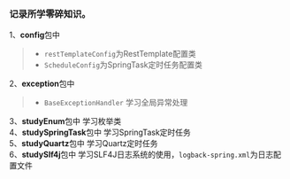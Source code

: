 ### 记录所学零碎知识。

1、**config**包中  
>* `restTemplateConfig`为RestTemplate配置类  
>* `ScheduleConfig`为SpringTask定时任务配置类  

2、**exception**包中  
>* `BaseExceptionHandler` 学习全局异常处理  

3、**studyEnum**包中 学习枚举类  
4、**studySpringTask**包中 学习SpringTask定时任务  
5、**studyQuartz**包中 学习Quartz定时任务  
6、**studySlf4j**包中 学习SLF4J日志系统的使用，`logback-spring.xml`为日志配置文件  
